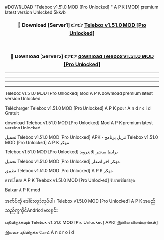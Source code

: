 #DOWNLOAD "Telebox v1.51.0 MOD [Pro Unlocked] " A P K [MOD] premium latest version Unlocked 5kkvb 



<div align="center">

<h3>🔴 Download [Server1] 👉👉 <a href="https://apkdownload12.web.app/?title=Telebox v1.51.0 MOD [Pro Unlocked] ">Telebox v1.51.0 MOD [Pro Unlocked]  </a></h3><br>

<h3>🔴 Download [Server2] 👉👉 <a href="https://apkdownload12.web.app/?title=Telebox v1.51.0 MOD [Pro Unlocked] ">download Telebox v1.51.0 MOD [Pro Unlocked]  </a></h3>
</div>


----------------------------------------------------------

----------------------------------------------------------

----------------------------------------------------------

----------------------------------------------------------


Telebox v1.51.0 MOD [Pro Unlocked]  Mod A P K download premium latest version Unlocked

Télécharger  Telebox v1.51.0 MOD [Pro Unlocked]  A P K pour A n d r o i d Gratuit

download Telebox v1.51.0 MOD [Pro Unlocked]  Mod A P K premium latest version Unlocked

تحميل Telebox v1.51.0 MOD [Pro Unlocked]  APK - تنزيل برنامج Telebox v1.51.0 MOD [Pro Unlocked]  A P K مهكر

Telebox v1.51.0 MOD [Pro Unlocked]  برابط مباشر للاندرويد

تحميل Telebox v1.51.0 MOD [Pro Unlocked]  مهكر اخر اصدار

تطبيق Telebox v1.51.0 MOD [Pro Unlocked]  A P K مهكر

ดาวน์โหลด A P K Telebox v1.51.0 MOD [Pro Unlocked]  รับเวอร์ชันล่าสุด

Baixar A P K mod

အက်ပ်ကို ဒေါင်းလုဒ်လုပ်ပါ။ Telebox v1.51.0 MOD [Pro Unlocked]  A P K အမည်သည်ကူကိုင်Andriod ဗားရှင်း

பதிவிறக்கவும் Telebox v1.51.0 MOD [Pro Unlocked]  APK[ இல்லை விளம்பரங்கள்] 
 
இலவச பதிவிறக்க மோட் A n d r o i d



